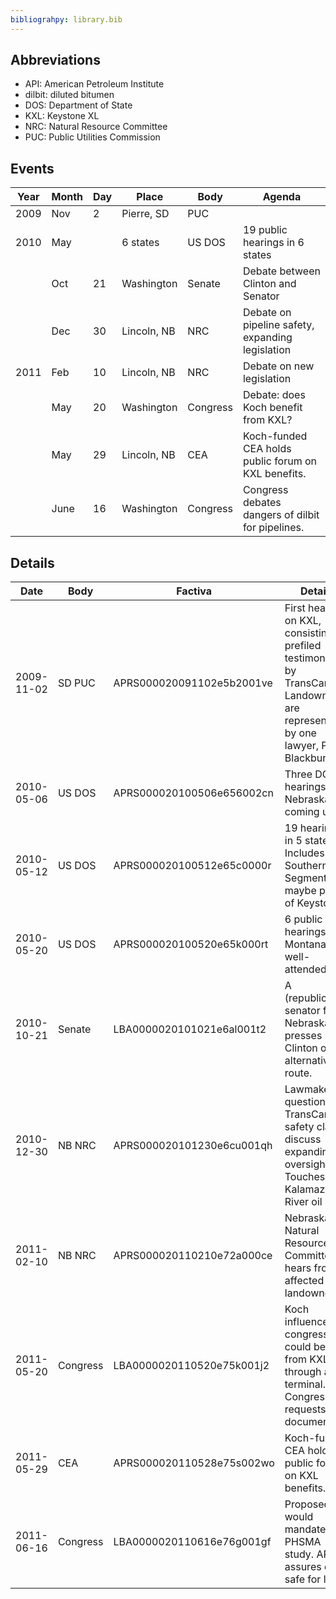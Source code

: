 ```yaml
---
bibliograhpy: library.bib
---
```


## Abbreviations

* API: American Petroleum Institute
* dilbit: diluted bitumen
* DOS: Department of State
* KXL: Keystone XL
* NRC: Natural Resource Committee
* PUC: Public Utilities Commission

## Events

Year    | Month | Day   | Place         | Body      | Agenda
---     | ---   | ---   | ---           | ---       | ---
2009    | Nov   | 2     | Pierre, SD    | PUC       | 
2010    | May   |       | 6 states      | US DOS    | 19 public hearings in 6 states
</br>   | Oct   | 21    | Washington    | Senate    | Debate between Clinton and Senator
</br>   | Dec   | 30    | Lincoln, NB   | NRC       | Debate on pipeline safety, expanding legislation
2011    | Feb   | 10    | Lincoln, NB   | NRC       | Debate on new legislation
</br>   | May   | 20    | Washington    | Congress  | Debate: does Koch benefit from KXL?
</br>   | May   | 29    | Lincoln, NB   | CEA       | Koch-funded CEA holds public forum on KXL benefits.
</br>   | June  | 16    | Washington    | Congress  | Congress debates dangers of dilbit for pipelines.

## Details

Date        | Body      | Factiva                   | Details
---         | ---       | ------                    | ------------------
2009-11-02  | SD PUC    | APRS000020091102e5b2001ve | First hearing on KXL, consisting of prefiled testimonies by TransCanada. Landowners are represented by one lawyer, Paul Blackburn.
2010-05-06  | US DOS    | APRS000020100506e656002cn | Three DOS hearings in Nebraska coming up.
2010-05-12  | US DOS    | APRS000020100512e65c0000r | 19 hearings in 5 states. Includes Southern Segment and maybe parts of Keystone?
2010-05-20  | US DOS    | APRS000020100520e65k000rt | 6 public hearings in Montana, not well-attended.
2010-10-21  | Senate    | LBA0000020101021e6al001t2 | A (republican) senator from Nebraska presses Clinton on alternative route. 
2010-12-30  | NB NRC    | APRS000020101230e6cu001qh | Lawmakers question TransCanada safety claims, discuss expanding oversight. Touches on Kalamazoo River oil spill.
2011-02-10  | NB NRC    | APRS000020110210e72a000ce | Nebraska Natural Resource Committee hears from affected landowners.
2011-05-20  | Congress  | LBA0000020110520e75k001j2 | Koch influences congress and could benefit from KXL through an oil terminal. Congress requests document.
2011-05-29  | CEA       | APRS000020110528e75s002wo | Koch-funded CEA holds public forum on KXL benefits.
2011-06-16  | Congress  | LBA0000020110616e76g001gf | Proposed law would mandate PHSMA study. API assures dilbit safe for lines.